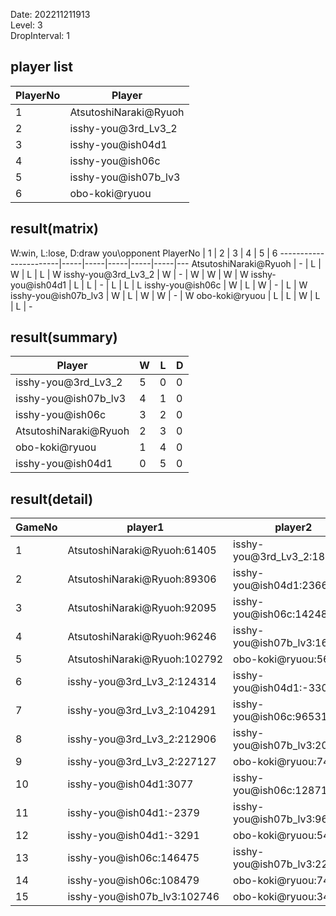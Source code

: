 Date: 202211211913  
Level: 3  
DropInterval: 1  
## player list
PlayerNo  |  Player
----------|-----------------------
1         |  AtsutoshiNaraki@Ryuoh
2         |  isshy-you@3rd_Lv3_2
3         |  isshy-you@ish04d1
4         |  isshy-you@ish06c
5         |  isshy-you@ish07b_lv3
6         |  obo-koki@ryuou
## result(matrix)
W:win, L:lose, D:draw
you\opponent PlayerNo  |  1  |  2  |  3  |  4  |  5  |  6
-----------------------|-----|-----|-----|-----|-----|---
AtsutoshiNaraki@Ryuoh  |  -  |  L  |  W  |  L  |  L  |  W
isshy-you@3rd_Lv3_2    |  W  |  -  |  W  |  W  |  W  |  W
isshy-you@ish04d1      |  L  |  L  |  -  |  L  |  L  |  L
isshy-you@ish06c       |  W  |  L  |  W  |  -  |  L  |  W
isshy-you@ish07b_lv3   |  W  |  L  |  W  |  W  |  -  |  W
obo-koki@ryuou         |  L  |  L  |  W  |  L  |  L  |  -
## result(summary)
Player                 |  W  |  L  |  D
-----------------------|-----|-----|---
isshy-you@3rd_Lv3_2    |  5  |  0  |  0
isshy-you@ish07b_lv3   |  4  |  1  |  0
isshy-you@ish06c       |  3  |  2  |  0
AtsutoshiNaraki@Ryuoh  |  2  |  3  |  0
obo-koki@ryuou         |  1  |  4  |  0
isshy-you@ish04d1      |  0  |  5  |  0
## result(detail)
GameNo  |  player1                       |  player2
--------|--------------------------------|-----------------------------
1       |  AtsutoshiNaraki@Ryuoh:61405   |  isshy-you@3rd_Lv3_2:181051
2       |  AtsutoshiNaraki@Ryuoh:89306   |  isshy-you@ish04d1:2366
3       |  AtsutoshiNaraki@Ryuoh:92095   |  isshy-you@ish06c:142486
4       |  AtsutoshiNaraki@Ryuoh:96246   |  isshy-you@ish07b_lv3:162149
5       |  AtsutoshiNaraki@Ryuoh:102792  |  obo-koki@ryuou:56905
6       |  isshy-you@3rd_Lv3_2:124314    |  isshy-you@ish04d1:-3305
7       |  isshy-you@3rd_Lv3_2:104291    |  isshy-you@ish06c:96531
8       |  isshy-you@3rd_Lv3_2:212906    |  isshy-you@ish07b_lv3:201027
9       |  isshy-you@3rd_Lv3_2:227127    |  obo-koki@ryuou:74065
10      |  isshy-you@ish04d1:3077        |  isshy-you@ish06c:128717
11      |  isshy-you@ish04d1:-2379       |  isshy-you@ish07b_lv3:96846
12      |  isshy-you@ish04d1:-3291       |  obo-koki@ryuou:54585
13      |  isshy-you@ish06c:146475       |  isshy-you@ish07b_lv3:224718
14      |  isshy-you@ish06c:108479       |  obo-koki@ryuou:74282
15      |  isshy-you@ish07b_lv3:102746   |  obo-koki@ryuou:34094
